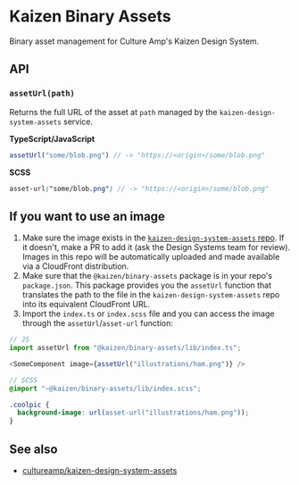 # Kaizen Binary Assets

Binary asset management for Culture Amp's Kaizen Design System.

## API

### `assetUrl(path)`

Returns the full URL of the asset at `path` managed by the
`kaizen-design-system-assets` service.

**TypeScript/JavaScript**
```ts
assetUrl("some/blob.png") // -> "https://<origin>/some/blob.png"
```

**SCSS**
```scss
asset-url("some/blob.png") // -> "https://<origin>/some/blob.png"
```

## If you want to use an image

1. Make sure the image exists in the [`kaizen-design-system-assets` repo](https://github.com/cultureamp/kaizen-design-system-assets). If it doesn't, make a PR to add it (ask the Design Systems team for review). Images in this repo will be automatically uploaded and made available via a CloudFront distribution.
2. Make sure that the `@kaizen/binary-assets` package is in your repo's `package.json`. This package provides you the `assetUrl` function that translates the path to the file in the `kaizen-design-system-assets` repo into its equivalent CloudFront URL.
3. Import the `index.ts` or `index.scss` file and you can access the image through the `assetUrl`/`asset-url` function:

```js
// JS
import assetUrl from "@kaizen/binary-assets/lib/index.ts";

<SomeComponent image={assetUrl("illustrations/ham.png")} />
```

```scss
// SCSS
@import "~@kaizen/binary-assets/lib/index.scss";

.coolpic {
  background-image: url(asset-url("illustrations/ham.png"));
}
```

## See also

- [cultureamp/kaizen-design-system-assets](https://github.com/cultureamp/kaizen-design-system-assets/)
